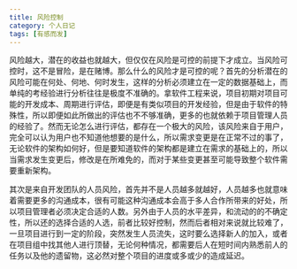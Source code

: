 ```yaml
---
title: 风险控制
category: 个人日记
tags: [有感而发]
---
```


风险越大，潜在的收益也就越大，但仅仅在风险是可控的前提下才成立。当风险可控时，这不是冒险，是在赌博。那么什么的风险才是可控的呢？首先的分析潜在的风险可能在何处、何地、何时发生，这样的分析必须建立在一定的数据基础上，而单纯的考经验进行分析往往是极度不准确的。拿软件工程来说，项目初期对项目可能的开发成本、周期进行评估，即便是有类似项目的开发经验，但是由于软件的特殊性，所以即便如此所做出的评估也不不够准确，更多的也就依赖于项目管理人员的经验了。然而无论怎么进行评估，都存在一个极大的风险，该风险来自于用户，完全可以认为用户也不知道他想要的是什么，所以需求变更是在正常不过的事了，无论软件的架构如何好，但是要知道软件的架构都是建立在需求的基础上的，所以当需求发生变更后，修改是在所难免的，而对于某些变更甚至可能导致整个软件需要重新架构。

其次是来自开发团队的人员风险，首先并不是人员越多就越好，人员越多也就意味着需要更多的沟通成本，很有可能这种沟通成本会高于多人合作所带来的好处，所以项目管理者必须决定合适的人数。另外由于人员的水平差异，和流动的的不确定性，所以还的选择合适的人选，前者比较好控制，然而后者相对来说就比较难了，一旦项目进行到一定的阶段，突然发生人员流失，这时要么选择新人的加入，或者在项目组中找其他人进行顶替，无论何种情况，都需要后人在短时间内熟悉前人的任务以及他的遗留物，这必然对整个项目的进度或多或少的造成延迟。
